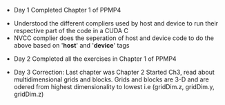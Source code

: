 * Day 1
Completed Chapter 1 of PPMP4
- Understood the different compliers used by host and device to run their respective part of the code in a CUDA C
- NVCC complier does the seperation of host and device code to do the above based on '__host__' and '__device__' tags

* Day 2 
Completed all the exercises in Chapter 1 of PPMP4

* Day 3 
Correction: Last chapter was Chapter 2 
Started Ch3, read about multidimensional grids and blocks. Grids and blocks are 3-D and are odered from highest dimensionality to lowest i.e (gridDim.z, gridDim.y, gridDim.z)
